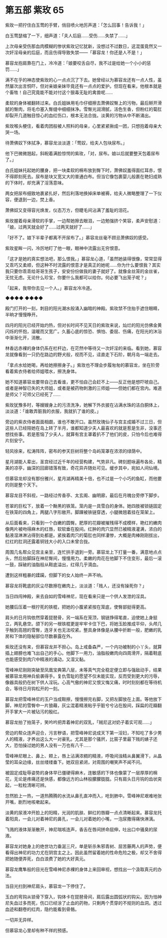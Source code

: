 # 第五部 紫玫 65

紫玫一把拧住白玉莺的手臂，俏目喷火地厉声道：「怎么回事！告诉我！」

白玉莺瑟缩了一下，细声道：「夫人后庭……受伤……失禁了……」

上次母亲受伤那血肉模糊的惨状紫玫记忆犹新，没想过不过数日，这混蛋竟然又一次奸淫母亲的后庭，而且伤得导致失禁——「慕容龙！你还是人不是！」

慕容龙抱肩靠在门上，冷冷道：「娘要咬舌自尽，我不过是给她一个小小的惩罚……」

满不在乎的神态使紫玫的心一点点沉了下去。她曾经以为慕容龙还有一点人性，虽然屡次出言恫吓，但对亲娘亲妹毕竟还有一点点的爱护。但现在看来，他根本就是个畜牲！自己究竟能不能对付这个狠毒无耻的禽兽呢……

柔软的身体被翻转过来。白氏姐妹用毛巾仔细擦去萧佛奴臀上的污物，最后掰开滑腻的臀肉，将毛巾塞入臀缝中细细抹净。雪臀光润滑腻，活色生香，但粉红的菊肛却裂开几道触目惊心的血红伤口，根本无法合拢。淡黄的污物从中不断涌出。

紫玫喉头梗住，看着肉团般被人照料的母亲，心里紧紧揪成一团，只想抱着母亲大哭一场。

待萧佛奴下体拭净，慕容龙淡淡道：「莺奴，给夫人包块尿布。」

他下巴微微翘起，斜睨着满脸惊愕的紫玫，「对，尿布。娘以后就要整天包着尿布了。」

白氏姐妹托起她的腰身，把一块柔软的棉布放到臀下时，萧佛奴羞得面红耳赤，恨不得即刻死去。尿布是块又宽又大的普通白布。但当它像包裹婴儿般裹在艳妇成熟的下体时，却充满了淫荡意味。

两女把尿布细致地裹紧扎好，然后利落地换掉床单被褥，给夫人微略整理了一下仪容，便退到一边，焚上香。

萧佛奴又变得容光焕发，仪态万方，但睫毛间沾满了羞耻的泪花。

紫玫握着母亲滑软的手掌，一边帮她擦去眼泪，一边勉强挤个笑容，柔声安慰道：「娘，过两天就会好了……过两天就好了……」

「好不了。娘下半辈子都离不开尿布了。」慕容龙丝毫不顾忌萧佛奴的感受。

紫玫星眸一闪，冷厉地盯了他一眼，眼神中流露出无穷恨意。

「这才是她的真实想法吧，那么恨我。」慕容龙心道，「虽然她装得很像，常常显得又乖巧又柔顺，但这种不时流露的恨意才是真正的她呢……你为什么要恨我？其实我只要你乖乖给哥哥生孩子，安安份份做我的妻子就好了。就像金丝笼的金丝雀，无忧无虑。无论什么珍宝，你要什么我都可以给你。何必要飞出笼子呢？」

「起来，我带你去见一个人。」慕容龙冷冷道。

◆◆◆◆ ◆◆◆◆

殿门打开的一刻，刺目的阳光潮水般涌入幽暗的神殿。紫玫禁不住抬手遮住眼睛，半晌才慢慢睁开。

四月的阳光已经开始灼热，但对长时间不见天日的紫玫来说，灿烂的阳光仿佛金黄闪烁的怀抱，温暖而又宽广。久蓄心底的惊恐、惧怕、委屈、伤痛，在阳光的沐浴中渐渐化开，消散。

林香远赤裸的身体仍系在栏杆边，在茫然中等待又一次奸淫的来临。看到她，慕容龙就像看到一只扔在路边的野犬般，视而不见，迳直走下石阶，朝月岛一端走去。

「拿点水给她喝，再给她擦擦身子。」紫玫也不理会步履匆匆的慕容龙，坐在阶旁看着紫衣侍者给师姐喂水，擦洗身体。

她不知道慕容龙要带自己去看谁，更不怕自己会赶不上——反正他是想吓唬自己。或者是神智已失的大师姐，或者是被药物刺激的三师姐——但她们都在宫内。难道是师父？可师父已经死了……

紫玫犹豫多时，等嫂嫂身上的污渍洗净，她解下外衣披在沾满水珠的洁白胴体上，淡淡道：「谁敢弄脏我的衣服，我就扒了谁的皮。」

旁边的紫衣侍者面面相觑，谁也不敢开口。虽然玫瑰仙子与宫主成婚不过三日，但这些人已经陪她在岛上转了半月，谁都知道少夫人最喜欢的就是惹是生非，没事还想找些事。若是惹恼了少夫人，就算有宫主罩着扒不了他们的皮，只怕今后也难得片刻安宁。

轻风徐来，松涛阵阵，密布的参天巨树将整个岛屿笼罩在浓浓的绿荫中。

星月湖能人辈出，圣宫经过近千年的经营构建，气势非凡。碑刻题咏遍布各处，精美的凉亭，幽深的回廊错落有致，奇花异卉随处可见。缓步其中，宛如人间仙境。

但慕容龙却没有那份雅兴，星月湖再精美十倍，也不过是一个小巧的鱼缸，而他要的则是整个天下。

慕容龙目不斜视，一路经过传香亭、太玄阁、幽明廊，最后在月魄台旁停下脚步。

苍翠的巨松下，放着一个黝黑的铁笼。笼内是一具雪白的身体。她四肢被锁链固定在铁笼的四角上，两腿八字形敞开。脚踝被铁链穿透，小腿微翘着挂在笼架上。

从后面看来，只看到一个白嫩的圆臀。肥厚的花瓣被摧残得不成模样，艳红的嫩肉像两片被吻得麻木的红唇，软软垂在股间。红肿的肉穴显然已被精液灌满，浓白的黏液湿淋淋沾得到处都是。紧挨着肉穴的菊肛也同样凄惨，大概是肉棒刚刚拔出，红红的肛洞还露着铜钱大小的入口未曾合拢。

周围几名帮众见宫主亲至，连忙拱手退到一旁。慕容龙上下打量一番，满意地点点头，然后抬脚踩在神尼臀间，慢慢用力。柔嫩的肉花在他脚下不住变形，最后一滚一鼓，踩破的油脂般从鞋底溢出，红得几乎滴血。

遭到这样粗暴的蹂躏，但脚下的女人始终一声不响。

慕容龙将靴底的灰尘尽数擦在嫩肉上，淡淡道：「贱人，还没有操死你？」

当日四闯神殿，来去自如的雪峰神尼，现在看来只是一个供人发泄的淫具。

她腰后压着一根拧死的铁棍，把她的小腹紧紧按在笼底，使臀部挺得更高。

肩头的日月钩依然穿着琵琶骨，另一端系在笼顶，钢链挣得笔直，迫使她上身挺立，两乳悬空。颌下的另一根铁棍更是牢牢卡住下巴，将她玉脸推成平仰，头颅几乎触到高翘的雪臀，连牙关也无法咬紧。整具身体像是从腰中折断一般，肥嫩的乳房和下体的隐秘部位尽数暴露在外。

紫玫还没有来，但慕容龙并不担心。岛上戒备森严，一个内功被制的小丫头，就算插上翅膀也难飞出自己的手心。他脚下一用力，油脂般嫩肉向四周滑开，隔着鞋底也能感受到肉穴中精液的涌动，又湿又黏。

雪峰神尼刚刚突破至凤凰宝典第八层，未等真气完全稳定便立即与强敌动手，结果被慕容龙用神兵偷袭得手。复仇雪耻的愿望不仅未能实现，反而受到更大的污辱，像器具般扔在树下供人淫玩。心高气傲的神尼又恨又悔又痛，时时刻刻都在等待机会，等待日月钩松开的一刻。

慕容龙把雪峰神尼的玉户当成鞋擦，慢慢擦完右脚，又把左脚放在上面。等他放下脚，神尼的雪臀中一片狼藉，灰尘混着精液粘乎乎脏兮兮沾在股间，踩扁的花瓣翻开手掌大一片被玷污的殷红。

慕容龙拍了拍笼子，笑吟吟把弄着神尼的双乳，「贼尼这对奶子着实可观……」

旁边的帮众连声迎合，污言秽语，把雪峰神尼说成天下第一淫妇，不知吃了多少男人的精液，才养出这么大一对豪乳。尤其是那个骚屄，比窑子里最下贱的婊子还大，恐怕操过她的男人没有一万也有八千……

雪峰神尼眼上、鼻上、颊上，唇上沾满浓稠的精液，呼吸间浊精从鼻翼滑下，从晶莹的耳朵边缘，丝丝缕缕垂下。她双目紧闭，对周围的嘲笑声不闻不问。

被固定成耻辱姿势的身体早已僵硬得麻木，连敏感的下体也像蒙了一层厚厚的棉花，无论是疼痛还是快感，都像远方的山林般朦朦胧胧。只有肩头日月钩的齿状突起，一粒粒清晰可辨。

忽然脸上一热，一道热腾腾的水流从鼻孔直冲而入，呛到肺中。雪峰神尼艰难地张开嘴，剧烈地咳嗽起来。

淡黄的尿液冲开脸上的阳精，光润的肌肤、鲜红的唇瓣一点点清晰起来。慕容龙托着阳具，一会儿对着神尼的鼻孔，一会儿对着她的小嘴，一泡尿撒得痛快淋漓。

飞溅的液体渐渐散开，神尼喘咳连声，香舌在唇间拼命屈伸，吐出口中骚臭的尿液。

慕容龙对她身上的绝世功力垂涎三尺，单是斩杀朱邪青树、屈苦藤两人的声势，便看得出神尼的功力尤在阴宫主之上。因此虽然留着她的性命危险之极，却又不舍得把她随便弄死，白白浪费了她的大好真元。

慕容龙鹰隼般的目光在雪峰神尼赤裸的身体上来回审视，想找出一个汲取真元的办法。

当目光扫到神尼肩头，慕容龙一下停住了。

玉白的弯钩从锁骨下穿入，钩体卡在琵琶骨间，肩后露出圆弧状的钩尖。因为怕神尼失血过多而死，伤口已经涂了止血的药物，只剩两个贯穿的不规则的血洞。透过血迹和翻卷的红肉，隐约能看到骨骼。

一切并无异样。

但慕容龙心里却有种不祥的预感。

